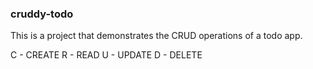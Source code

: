 ### cruddy-todo ###
This is a project that demonstrates the CRUD operations of a todo app.

C - CREATE
R - READ
U - UPDATE
D - DELETE